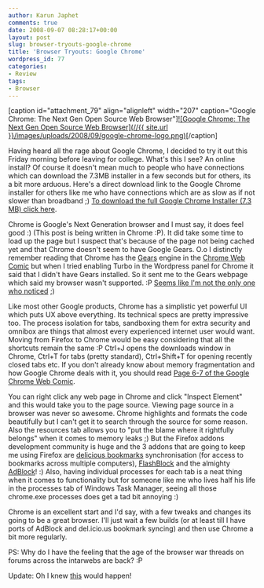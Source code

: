 ```yaml
---
author: Karun Japhet
comments: true
date: 2008-09-07 08:28:17+00:00
layout: post
slug: browser-tryouts-google-chrome
title: 'Browser Tryouts: Google Chrome'
wordpress_id: 77
categories:
- Review
tags:
- Browser
---
```


[caption id="attachment_79" align="alignleft" width="207" caption="Google Chrome: The Next Gen Open Source Web Browser"][![Google Chrome: The Next Gen Open Source Web Browser](//{{ site.url }}/images/uploads/2008/09/google-chrome-logo.png)](http://www.google.com/chrome)[/caption]

Having heard all the rage about Google Chrome, I decided to try it out this Friday morning before leaving for college. What's this I see? An online install? Of course it doesn't mean much to people who have connections which can download the 7.3MB installer in a few seconds but for others, its a bit more arduous. Here's a direct download link to the Google Chrome installer for others like me who have connections which are as slow as if not slower than broadband ;) [To download the full Google Chrome Installer (7.3 MB) click here](http://74.125.15.83/chrome/install/149.29/chrome_installer.exe).

Chrome is Google's Next Generation browser and I must say, it does feel good :) (This post is being written in Chrome :P). It did take some time to load up the page but I suspect that's because of the page not being cached yet and that Chrome doesn't seem to have Google Gears. O.o I distinctly remember reading that Chrome has the [Gears](http://gears.google.com/) engine in the [Chrome Web Comic](http://www.google.com/googlebooks/chrome/) but when I tried enabling Turbo in the Wordpress panel for Chrome it said that I didn't have Gears installed. So it sent me to the Gears webpage which said my browser wasn't supported. :P [Seems like I'm not the only one who noticed](http://wordpress.org/support/topic/201069) ;)

Like most other Google products, Chrome has a simplistic yet powerful UI which puts UX above everything. Its technical specs are pretty impressive too. The process isolation for tabs, sandboxing them for extra security and omnibox are things that almost every experienced internet user would want. Moving from Firefox to Chrome would be easy considering that all the shortcuts remain the same :P Ctrl+J opens the downloads window in Chrome, Ctrl+T for tabs (pretty standard), Ctrl+Shift+T for opening recently closed tabs etc. If you don't already know about memory fragmentation and how Google Chrome deals with it, you should read [Page 6-7 of the Google Chrome Web Comic](http://www.google.com/googlebooks/chrome/index.html#size=small&page=6).

You can right click any web page in Chrome and click "Inspect Element" and this would take you to the page source. Viewing page source in a browser was never so awesome. Chrome highlights and formats the code beautifully but I can't get it to search through the source for some reason. Also the resources tab allows you to "put the blame where it rightfully belongs" when it comes to memory leaks ;) But the Firefox addons development community is huge and the 3 addons that are going to keep me using Firefox are [delicious bookmarks](https://addons.mozilla.org/en-US/firefox/addon/3615) synchronisation (for access to bookmarks across multiple computers), [FlashBlock](https://addons.mozilla.org/en-US/firefox/addon/433) and the almighty [AdBlock](https://addons.mozilla.org/en-US/firefox/addon/10)! :) Also, having individual processes for each tab is a neat thing when it comes to functionality but for someone like me who lives half his life in the processes tab of Windows Task Manager, seeing all those chrome.exe processes does get a tad bit annoying :)

Chrome is an excellent start and I'd say, with a few tweaks and changes its going to be a great browser. I'll just wait a few builds (or at least till I have ports of AdBlock and del.icio.us bookmark syncing) and then use Chrome a bit more regularly.

PS: Why do I have the feeling that the age of the browser war threads on forums across the intarwebs are back? :P

Update: Oh I knew [this](http://msghelp.net/showthread.php?tid=85729&pid=925844#pid925844) would happen!
